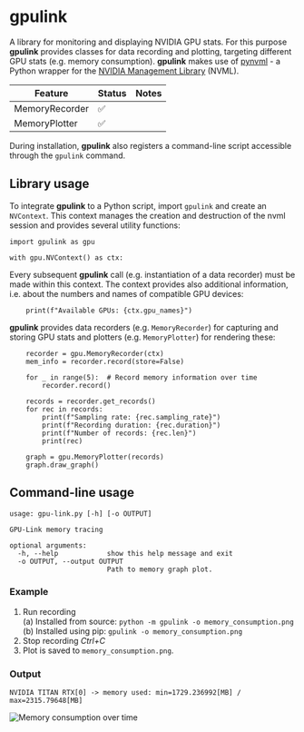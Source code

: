 # gpulink

A library for monitoring and displaying NVIDIA GPU stats. For this purpose
**gpulink** provides classes for data recording and plotting, targeting different GPU stats (e.g. memory consumption).
**gpulink** makes use of [pynvml](https://github.com/gpuopenanalytics/pynvml) - a Python wrapper for
the [NVIDIA Management Library](https://developer.nvidia.com/nvidia-management-library-nvml) (NVML).

| Feature        | Status | Notes |
|----------------|--------|-------|
| MemoryRecorder | ✅      |       |
| MemoryPlotter  | ✅      |       |

During installation, **gpulink** also registers a command-line script accessible through the `gpulink` command.

## Library usage

To integrate **gpulink** to a Python script, import `gpulink` and create an `NVContext`. This context manages the creation and
destruction of the nvml session and provides several utility functions:

```
import gpulink as gpu

with gpu.NVContext() as ctx:
```

Every subsequent **gpulink** call (e.g. instantiation of a data recorder) must be made within this context. The context
provides also additional information, i.e. about the numbers and names of compatible GPU devices:

```
    print(f"Available GPUs: {ctx.gpu_names}")
```

**gpulink** provides data recorders (e.g. `MemoryRecorder`) for capturing and storing GPU stats and plotters (e.g.
`MemoryPlotter`) for rendering these:

```
    recorder = gpu.MemoryRecorder(ctx)
    mem_info = recorder.record(store=False)

    for _ in range(5):  # Record memory information over time
        recorder.record()

    records = recorder.get_records()
    for rec in records:
        print(f"Sampling rate: {rec.sampling_rate}")
        print(f"Recording duration: {rec.duration}")
        print(f"Number of records: {rec.len}")
        print(rec)

    graph = gpu.MemoryPlotter(records)
    graph.draw_graph()
```

## Command-line usage

```
usage: gpu-link.py [-h] [-o OUTPUT]

GPU-Link memory tracing

optional arguments:
  -h, --help            show this help message and exit
  -o OUTPUT, --output OUTPUT
                        Path to memory graph plot.
```

### Example
1. Run recording  
(a) Installed from source: `python -m gpulink -o memory_consumption.png`  
(b) Installed using pip: `gpulink -o memory_consumption.png`
2. Stop recording *Ctrl+C*
3. Plot is saved to `memory_consumption.png`.

### Output
```
NVIDIA TITAN RTX[0] -> memory used: min=1729.236992[MB] / max=2315.79648[MB]
```

![Memory consumption over time](./docs/mem_consumption.png)
